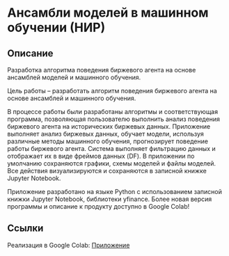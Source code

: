 # Ансамбли моделей в машинном обучении (НИР)

## Описание
Разработка алгоритма поведения биржевого агента на	основе ансамблей моделей и машинного обучения.

Цель работы – разработать алгоритм поведения биржевого агента на основе ансамблей и машинного обучения.

В процессе работы были разработаны алгоритмы и соответствующая программа, позволяющая пользователю выполнить анализ поведения биржевого агента на исторических биржевых данных.
Приложение выполняет анализ биржевых данных, обучает модели, используя различные методы машинного обучения, прогнозирует поведение работы биржевого агента.
Система выполняет фильтрацию данных и отображает их в виде фреймов данных (DF).
В приложении по умолчанию сохраняются графики, схемы моделей и файлы моделей. Все действия визуализируются и сохраняются в записной книжке Jupyter Notebook.

Приложение разработано на языке Python с использованием записной книжки Jupyter Notebook, библиотеки yfinance.
Более новая версия программы и описание к продукту доступно в Google Colab!

## Ссылки
Реализация в Google Colab: [Приложение](https://colab.research.google.com/drive/1-yG1irRPDNIe7Nq9-0HiE-9Teu4wsQ_U?usp=drive_link)
